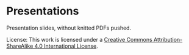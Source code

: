 # Presentations

Presentation slides, without knitted PDFs pushed.

License: This work is licensed under a [Creative Commons
Attribution-ShareAlike 4.0 International
License](https://creativecommons.org/licenses/by-sa/4.0/).
